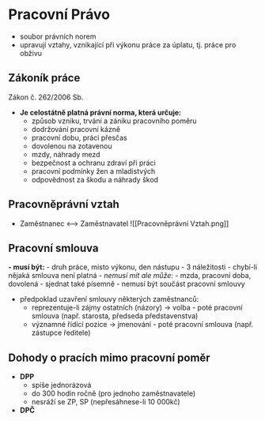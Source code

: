 # Pracovní Právo
- soubor právních norem
- upravují vztahy, vznikající při výkonu práce za úplatu, tj. práce pro obživu

## Zákoník práce
Zákon č. 262/2006 Sb.
- **Je celostátně platná právní norma, která určuje:**
	- způsob vzniku, trvání a zániku pracovního poměru
	- dodržování pracovní kázně
	- pracovní dobu, práci přesčas
	- dovolenou na zotavenou
	- mzdy, náhrady mezd
	- bezpečnost a ochranu zdraví při práci
	- pracovní podmínky žen a mladistvých
	- odpovědnost za škodu a náhrady škod 

## Pracovněprávní vztah

- Zaměstnanec <--> Zaměstnavatel
![[Pracovněprávní Vztah.png]]

## Pracovní smlouva
**- musí být:**
	- druh práce, místo výkonu, den nástupu
	- 3 náležitosti
	- chybí-li nějaká smlouva není platná
*- nemusí mít ale může:*
	- mzda, pracovní doba, dovolená
	- sjednat také písemně
	- nemusí být součást pracovní smlouvy

- předpoklad uzavření smlouvy některých zaměstnanců:
	- reprezentuje-li zájmy ostatních (názory) -> volba - poté pracovní smlouva (např. starosta, předseda představenstva)
	- významné řídící pozice -> jmenování - poté pracovní smlouva (např. zástupce ředitele)

## Dohody o pracích mimo pracovní poměr
- **DPP**
	- spíše jednorázová 
	- do 300 hodin ročně (pro jednoho zaměstnavatele)
	- nesráží se ZP, SP (nepřesáhnese-li 10 000kč)
- **DPČ**